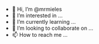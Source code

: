 - 👋 Hi, I’m @mrmieles
- 👀 I’m interested in ...
- 🌱 I’m currently learning ...
- 💞️ I’m looking to collaborate on ...
- 📫 How to reach me ...

<!---
mrmieles/mrmieles is a ✨ special ✨ repository because its `README.md` (this file) appears on your GitHub profile.
You can click the Preview link to take a look at your changes.
--->
